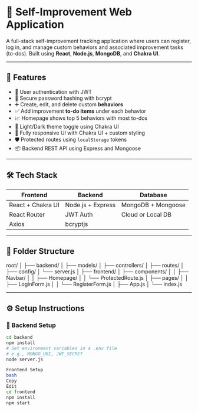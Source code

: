 # 🌱 Self-Improvement Web Application

A full-stack self-improvement tracking application where users can register, log in, and manage custom behaviors and associated improvement tasks (to-dos). Built using **React**, **Node.js**, **MongoDB**, and **Chakra UI**.

---

## 🚀 Features

- 🔐 User authentication with JWT
- 🔧 Secure password hashing with bcrypt
- ➕ Create, edit, and delete custom **behaviors**
- ✅ Add improvement **to-do items** under each behavior
- 📈 Homepage shows top 5 behaviors with most to-dos
- 🌙 Light/Dark theme toggle using Chakra UI
- 📱 Fully responsive UI with Chakra UI + custom styling
- 🛡️ Protected routes using `localStorage` tokens
- 📦 Backend REST API using Express and Mongoose

---

## 🛠️ Tech Stack

| Frontend              | Backend               | Database         |
|-----------------------|-----------------------|------------------|
| React + Chakra UI     | Node.js + Express     | MongoDB + Mongoose |
| React Router          | JWT Auth              | Cloud or Local DB |
| Axios                 | bcryptjs              |                  |

---

## 📁 Folder Structure

root/
│
├── backend/
│ ├── models/
│ ├── controllers/
│ ├── routes/
│ ├── config/
│ └── server.js
│
├── frontend/
│ ├── components/
│ │ ├── Navbar/
│ │ ├── Homepage/
│ │ └── ProtectedRoute.js
│ ├── pages/
│ │ ├── LoginForm.js
│ │ └── RegisterForm.js
│ ├── App.js
│ └── index.js

---

## ⚙️ Setup Instructions

### 🔧 Backend Setup

```bash
cd backend
npm install
# Set environment variables in a .env file
# e.g., MONGO_URI, JWT_SECRET
node server.js

Frontend Setup
bash
Copy
Edit
cd frontend
npm install
npm start
